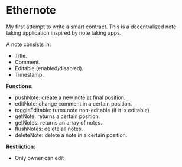 # Ethernote

My first attempt to write a smart contract.
This is a decentralized note taking application inspired by note taking apps.

A note consists in:
- Title.
- Comment.
- Editable (enabled/disabled).
- Timestamp.

**Functions:**
- pushNote: create a new note at final position.
- editNote: change comment in a certain position.
- toggleEditable: turns note non-editable (if it is editable)
- getNote: returns a certain position.
- getNotes: returns an array of notes.
- flushNotes: delete all notes.
- deleteNote: delete a note in a certain position.

**Restriction:**
- Only owner can edit